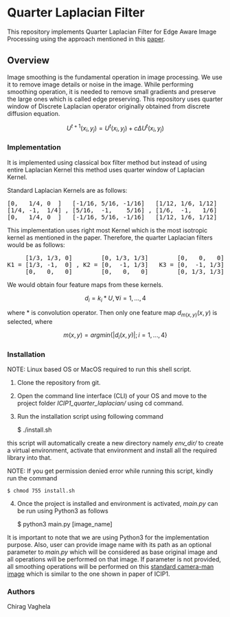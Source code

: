 # Quarter Laplacian Filter

This repository implements Quarter Laplacian Filter for Edge Aware Image Processing using the approach mentioned in this
[paper](https://github.com/bonaventuredossou/dvip_project/blob/main/data/ICIP%201%20-%20QUARTER%20LAPLACIAN%20FILTER%20FOR%20EDGE%20AWARE%20IMAGE%20PROCESSING.pdf).

## Overview
Image smoothing is the fundamental operation in image processing. We use it to remove image details or noise in the
image. While performing smoothing operation, it is needed to remove small gradients and preserve the large ones which is
called edge preserving. This repository uses quarter window of Discrete Laplacian operator originally obtained from
discrete diffusion equation.

```math
U^{t+1}(x_i, y_j) = U^t(x_i, y_j) + c \Delta U^t(x_i, y_j)
```

### Implementation
It is implemented using classical box filter method but instead of using entire Laplacian Kernel this method uses
quarter window of Laplacian Kernel.

Standard Laplacian Kernels are as follows:

<pre>
[0,   1/4, 0  ]   [-1/16, 5/16, -1/16]   [1/12, 1/6, 1/12]
[1/4, -1,  1/4] , [5/16,  -1,    5/16] , [1/6,  -1,   1/6]
[0,   1/4, 0  ]   [-1/16, 5/16, -1/16]   [1/12, 1/6, 1/12]
</pre>

This implementation uses right most Kernel which is the most isotropic kernel as mentioned in the paper. Therefore, the 
quarter Laplacian filters would be as follows:

<pre>
     [1/3, 1/3, 0]        [0, 1/3, 1/3]        [0,   0,   0]        [0,     0, 0]
K1 = [1/3, -1,  0] , K2 = [0,  -1, 1/3]   K3 = [0,  -1, 1/3] , K4 = [1/3,  -1, 0]
     [0,   0,   0]        [0,   0,   0]        [0, 1/3, 1/3]        [1/3, 1/3, 0]
</pre>

We would obtain four feature maps from these kernels. 

```math
d_i = k_i * U, \forall i = 1,...,4
```

where * is convolution operator. Then only one feature map $d_{m(x,y)}(x, y)$ is selected, where

```math
m(x,y) = argmin\{|d_i(x,y)|; i = 1,...,4\}
```

### Installation

NOTE: Linux based OS or MacOS required to run this shell script.

1.	Clone the repository from git.
2.	Open the command line interface (CLI) of your OS and move to the project folder <i>ICIP1_quarter_laplacian/</i> 
      using cd command.
3.	Run the installation script using following command
	
	$ ./install.sh
          
this script will automatically create a new directory namely <i>env_dir/</i> to create a virtual environment, activate 
that environment and install all the required library into that.

NOTE: If you get permission denied error while running this script, kindly run the command
	
    $ chmod 755 install.sh

4.  Once the project is installed and environment is activated, <i>main.py</i> can be run using Python3 as follows 


    $ python3 main.py [image_name]

It is important to note that we are using Python3 for the implementation purpose. Also, user can provide image name with
its path as an optional parameter to <i>main.py</i> which will be considered as base original image and all operations 
will be performed on that image. If parameter is not provided, all smoothing operations will be performed on this 
[standard camera-man image](https://scikit-image.org/docs/stable/api/skimage.data.html#skimage.data.camera) which is 
similar to the one shown in paper of ICIP1.

### Authors
Chirag Vaghela
